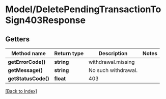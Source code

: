 # Model/DeletePendingTransactionToSign403Response

## Getters

Method name | Return type | Description | Notes
------------ | ------------- | ------------- | -------------
**getErrorCode()** | **string** | withdrawal.missing |
**getMessage()** | **string** | No such withdrawal. |
**getStatusCode()** | **float** | 403 |

[[Back to Index]](../index.md)
